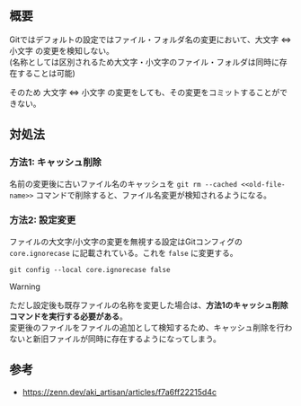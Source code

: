 ## 概要

Gitではデフォルトの設定ではファイル・フォルダ名の変更において、大文字 ⇔ 小文字 の変更を検知しない。  
(名称としては区別されるため大文字・小文字のファイル・フォルダは同時に存在することは可能)

そのため 大文字 ⇔ 小文字 の変更をしても、その変更をコミットすることができない。

## 対処法
### 方法1: キャッシュ削除

名前の変更後に古いファイル名のキャッシュを `git rm --cached <<old-file-name>>` コマンドで削除すると、ファイル名変更が検知されるようになる。

### 方法2: 設定変更

ファイルの大文字/小文字の変更を無視する設定はGitコンフィグの `core.ignorecase` に記載されている。これを `false` に変更する。
```shell
git config --local core.ignorecase false
```

> [!warning]
> ただし設定後も既存ファイルの名称を変更した場合は、__方法1のキャッシュ削除コマンドを実行する必要がある__。  
> 変更後のファイルをファイルの追加として検知するため、キャッシュ削除を行わないと新旧ファイルが同時に存在するようになってしまう。

## 参考

- https://zenn.dev/aki_artisan/articles/f7a6ff22215d4c